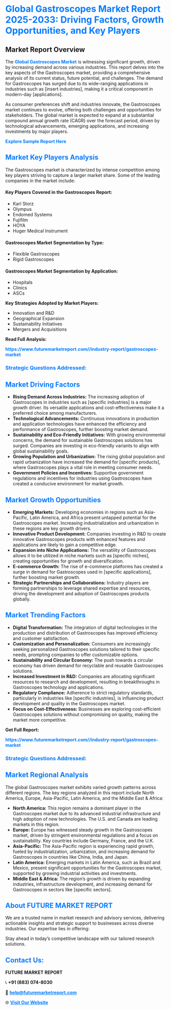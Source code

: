 <h1 style="color: #007BFF;">Global Gastroscopes Market Report 2025-2033: Driving Factors, Growth Opportunities, and Key Players</h1>

<section id="overview">
<h2>Market Report Overview</h2>
<p>The <a href="https://www.futuremarketreport.com//industry-report/gastroscopes-market" style="color: #007BFF; text-decoration: none;"><strong>Global Gastroscopes Market</strong></a> is witnessing significant growth, driven by increasing demand across various industries. This report delves into the key aspects of the Gastroscopes market, providing a comprehensive analysis of its current status, future potential, and challenges. The demand for Gastroscopes has surged due to its wide-ranging applications in industries such as [insert industries], making it a critical component in modern-day [applications].</p>
<p>As consumer preferences shift and industries innovate, the Gastroscopes market continues to evolve, offering both challenges and opportunities for stakeholders. The global market is expected to expand at a substantial compound annual growth rate (CAGR) over the forecast period, driven by technological advancements, emerging applications, and increasing investments by major players.</p>
</section>

<section id="overview">
<p><a href="https://www.futuremarketreport.com//request-sample/reportId=51676" style="color: #007BFF; text-decoration: none;"><strong>Explore Sample Report Here</strong></a></p>
</section>

<section id="key-players">
<h2 style="color: #007BFF;">Market Key Players Analysis</h2>
<p>The Gastroscopes market is characterized by intense competition among key players striving to capture a larger market share. Some of the leading companies in the market include:</p>
<h4>Key Players Covered in the Gastroscopes Report:</h4>
<ul><li>Karl Storz</li><li>Olympus</li><li>Endomed Systems</li><li>Fujifilm</li><li>HOYA</li><li>Huger Medical Instrument</li></ul>
<h4>Gastroscopes Market Segmentation by Type:</h4>
<ul><li>Flexible Gastroscopes</li><li>Rigid Gastroscopes</li></ul>

<h4>Gastroscopes Market Segmentation by Application:</h4>
<ul><li>Hospitals</li><li>Clinics</li><li>ASCs</li></ul>
<p><strong>Key Strategies Adopted by Market Players:</strong></p>
<ul>
<li>Innovation and R&D</li>
<li>Geographical Expansion</li>
<li>Sustainability Initiatives</li>
<li>Mergers and Acquisitions</li>
</ul>
</section>

<section>
<p><strong>Read Full Analysis: </strong></p><a href="https://www.futuremarketreport.com//industry-report/gastroscopes-market" style="color: #007BFF; text-decoration: none;"><strong>https://www.futuremarketreport.com//industry-report/gastroscopes-market</strong></a>
<h3 style="color: #007BFF;">Strategic Questions Addressed:</h3>
</section>

<section id="driving-factors">
<h2 style="color: #007BFF;">Market Driving Factors</h2>
<ul>
<li><strong>Rising Demand Across Industries:</strong> The increasing adoption of Gastroscopes in industries such as [specific industries] is a major growth driver. Its versatile applications and cost-effectiveness make it a preferred choice among manufacturers.</li>
<li><strong>Technological Advancements:</strong> Continuous innovations in production and application technologies have enhanced the efficiency and performance of Gastroscopes, further boosting market demand.</li>
<li><strong>Sustainability and Eco-Friendly Initiatives:</strong> With growing environmental concerns, the demand for sustainable Gastroscopes solutions has surged. Companies are investing in eco-friendly variants to align with global sustainability goals.</li>
<li><strong>Growing Population and Urbanization:</strong> The rising global population and rapid urbanization have increased the demand for [specific products], where Gastroscopes plays a vital role in meeting consumer needs.</li>
<li><strong>Government Policies and Incentives:</strong> Supportive government regulations and incentives for industries using Gastroscopes have created a conducive environment for market growth.</li>
</ul>
</section>

<section id="growth-opportunities">
<h2 style="color: #007BFF;">Market Growth Opportunities</h2>
<ul>
<li><strong>Emerging Markets:</strong> Developing economies in regions such as Asia-Pacific, Latin America, and Africa present untapped potential for the Gastroscopes market. Increasing industrialization and urbanization in these regions are key growth drivers.</li>
<li><strong>Innovative Product Development:</strong> Companies investing in R&D to create innovative Gastroscopes products with enhanced features and applications are likely to gain a competitive edge.</li>
<li><strong>Expansion into Niche Applications:</strong> The versatility of Gastroscopes allows it to be utilized in niche markets such as [specific niches], creating opportunities for growth and diversification.</li>
<li><strong>E-commerce Growth:</strong> The rise of e-commerce platforms has created a surge in demand for Gastroscopes used in [specific applications], further boosting market growth.</li>
<li><strong>Strategic Partnerships and Collaborations:</strong> Industry players are forming partnerships to leverage shared expertise and resources, driving the development and adoption of Gastroscopes products globally.</li>
</ul>
</section>

<section id="trending-factors">
<h2 style="color: #007BFF;">Market Trending Factors</h2>
<ul>
<li><strong>Digital Transformation:</strong> The integration of digital technologies in the production and distribution of Gastroscopes has improved efficiency and customer satisfaction.</li>
<li><strong>Customization and Personalization:</strong> Consumers are increasingly seeking personalized Gastroscopes solutions tailored to their specific needs, prompting companies to offer customizable options.</li>
<li><strong>Sustainability and Circular Economy:</strong> The push towards a circular economy has driven demand for recyclable and reusable Gastroscopes solutions.</li>
<li><strong>Increased Investment in R&D:</strong> Companies are allocating significant resources to research and development, resulting in breakthroughs in Gastroscopes technology and applications.</li>
<li><strong>Regulatory Compliance:</strong> Adherence to strict regulatory standards, particularly in industries like [specific industries], is influencing product development and quality in the Gastroscopes market.</li>
<li><strong>Focus on Cost-Effectiveness:</strong> Businesses are exploring cost-efficient Gastroscopes solutions without compromising on quality, making the market more competitive.</li>
</ul>
</section>

<section>
<p><strong>Get Full Report: </strong></p><a href="https://www.futuremarketreport.com//industry-report/gastroscopes-market" style="color: #007BFF; text-decoration: none;"><strong>https://www.futuremarketreport.com//industry-report/gastroscopes-market</strong></a>
<h3 style="color: #007BFF;">Strategic Questions Addressed:</h3>
</section>


<section id="regional-analysis">
<h2 style="color: #007BFF;">Market Regional Analysis</h2>
<p>The global Gastroscopes market exhibits varied growth patterns across different regions. The key regions analyzed in this report include North America, Europe, Asia-Pacific, Latin America, and the Middle East & Africa:</p>
<ul>
<li><strong>North America:</strong> This region remains a dominant player in the Gastroscopes market due to its advanced industrial infrastructure and high adoption of new technologies. The U.S. and Canada are leading markets in this region.</li>
<li><strong>Europe:</strong> Europe has witnessed steady growth in the Gastroscopes market, driven by stringent environmental regulations and a focus on sustainability. Key countries include Germany, France, and the U.K.</li>
<li><strong>Asia-Pacific:</strong> The Asia-Pacific region is experiencing rapid growth, fueled by industrialization, urbanization, and increasing demand for Gastroscopes in countries like China, India, and Japan.</li>
<li><strong>Latin America:</strong> Emerging markets in Latin America, such as Brazil and Mexico, present significant opportunities for the Gastroscopes market, supported by growing industrial activities and investments.</li>
<li><strong>Middle East & Africa:</strong> The region’s growth is driven by expanding industries, infrastructure development, and increasing demand for Gastroscopes in sectors like [specific sectors].</li>
</ul>
</section>

<footer>
<h2 style="color: #007BFF;">About FUTURE MARKET REPORT</h2>
<p>We are a trusted name in market research and advisory services, delivering actionable insights and strategic support to businesses across diverse industries. Our expertise lies in offering:</p>

<p>Stay ahead in today’s competitive landscape with our tailored research solutions.</p>

<h2 style="color: #007BFF;">Contact Us:</h2>
<p><strong>FUTURE MARKET REPORT</strong></p>
<p>📞 <strong>+91 (883) 074-8030</strong></p>
<p>📧 <strong><a href="mailto:help@futuremarketreport.com" style="color: #007BFF;">help@futuremarketreport.com</a></strong></p>
<p>🌐 <strong><a href="https://www.futuremarketreport.com/" style="color: #007BFF;">Visit Our Website</a></strong></p>
</footer>
